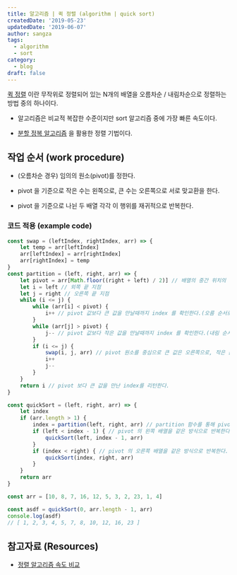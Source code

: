 ```yaml
---
title: 알고리즘 | 퀵 정렬 (algorithm | quick sort)
createdDate: '2019-05-23'
updatedDate: '2019-06-07'
author: sangza
tags:
  - algorithm
  - sort
category:
  - blog
draft: false
---
```


[퀵 정렬](https://ko.wikipedia.org/wiki/퀵_정렬) 이란 무작위로 정렬되어 있는 
N개의 배열을 오름차순 / 내림차순으로 정렬하는 방법 중의 하나이다.

  - 알고리즘은 비교적 복잡한 수준이지만 sort 알고리즘 중에 가장 빠른 속도이다.
  
  - [분할 정복 알고리즘](https://ko.wikipedia.org/wiki/분할_정복_알고리즘) 을 활용한 정렬 기법이다.

## 작업 순서  (work procedure)

  - (오름차순 경우) 임의의 원소(pivot)를 정한다.
  
  - pivot 을 기준으로 작은 수는 왼쪽으로, 큰 수는 오른쪽으로 서로 맞교환을 한다.
  
  - pivot 을 기준으로 나뉜 두 배열 각각 이 행위를 재귀적으로 반복한다.

### 코드 적용  (example code)

```javascript
const swap = (leftIndex, rightIndex, arr) => {
    let temp = arr[leftIndex]
    arr[leftIndex] = arr[rightIndex]
    arr[rightIndex] = temp
}
const partition = (left, right, arr) => {
    let pivot = arr[Math.floor((right + left) / 2)] // 배열의 중간 위치의 원소를 pivot 으로 정한다.
    let i = left // 외쪽 끝 지점
    let j = right // 오른쪽 끝 지점
    while (i <= j) {
        while (arr[i] < pivot) {
            i++ // pivot 값보다 큰 값을 만날때까지 index 를 확인한다.(오름 순서로)
        }
        while (arr[j] > pivot) {
            j-- // pivot 값보다 작은 값을 만날때까지 index 를 확인한다.(내림 순서로)
        }
        if (i <= j) {
            swap(i, j, arr) // pivot 원소를 중심으로 큰 값은 오른쪽으로, 작은 값은 왼쪽으로 서로 맞바꾼다. 
            i++ 
            j--
        }
    }
    return i // pivot 보다 큰 값을 만난 index를 리턴한다.
}

const quickSort = (left, right, arr) => {
    let index
    if (arr.length > 1) {
        index = partition(left, right, arr) // partition 함수를 통해 pivot 보다 큰 값의 index 를 담는다.
        if (left < index - 1) { // pivot 의 왼쪽 배열을 같은 방식으로 반복한다.
            quickSort(left, index - 1, arr)
        }
        if (index < right) { // pivot 의 오른쪽 배열을 같은 방식으로 반복한다.
            quickSort(index, right, arr)
        }
    }
    return arr
}

const arr = [10, 8, 7, 16, 12, 5, 3, 2, 23, 1, 4]

const asdf = quickSort(0, arr.length - 1, arr)
console.log(asdf)
// [ 1, 2, 3, 4, 5, 7, 8, 10, 12, 16, 23 ]
```

## 참고자료  (Resources)

  - [정렬 알고리즘 속도 비교](https://www.toptal.com/developers/sorting-algorithms)
